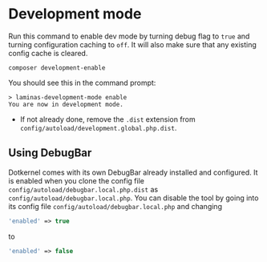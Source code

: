 # Development mode

Run this command to enable dev mode by turning debug flag to `true` and turning configuration caching to `off`.
It will also make sure that any existing config cache is cleared.

```shell
composer development-enable
```

You should see this in the command prompt:

```shell
> laminas-development-mode enable
You are now in development mode.
```

- If not already done, remove the `.dist` extension from `config/autoload/development.global.php.dist`.

## Using DebugBar

Dotkernel comes with its own DebugBar already installed and configured. It is enabled when you clone the config file `config/autoload/debugbar.local.php.dist` as `config/autoload/debugbar.local.php`. You can disable the tool by going into its config file `config/autoload/debugbar.local.php` and changing

```php
'enabled' => true
```

to

```php
'enabled' => false
```
